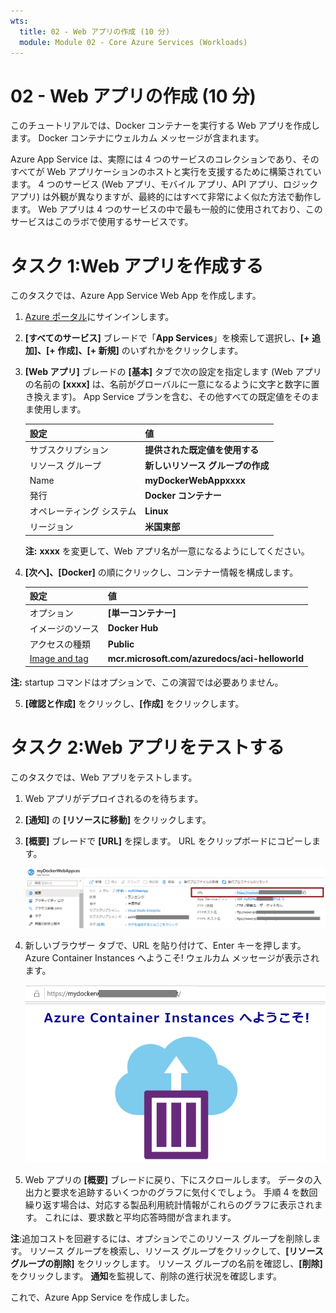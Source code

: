 ```yaml
---
wts:
  title: 02 - Web アプリの作成 (10 分)
  module: Module 02 - Core Azure Services (Workloads)
---
```

# <a name="02---create-a-web-app-10-min"></a>02 - Web アプリの作成 (10 分)

このチュートリアルでは、Docker コンテナーを実行する Web アプリを作成します。 Docker コンテナにウェルカム メッセージが含まれます。 

Azure App Service は、実際には 4 つのサービスのコレクションであり、そのすべてが Web アプリケーションのホストと実行を支援するために構築されています。 4 つのサービス (Web アプリ、モバイル アプリ、API アプリ、ロジック アプリ) は外観が異なりますが、最終的にはすべて非常によく似た方法で動作します。 Web アプリは 4 つのサービスの中で最も一般的に使用されており、このサービスはこのラボで使用するサービスです。

# <a name="task-1-create-a-web-app"></a>タスク 1:Web アプリを作成する 

このタスクでは、Azure App Service Web App を作成します。 

1. [Azure ポータル](http://portal.azure.com/)にサインインします。 

2. **[すべてのサービス]** ブレードで「**App Services**」を検索して選択し、**[+ 追加]、[+ 作成]、[+ 新規]** のいずれかをクリックします。

3. **[Web アプリ]** ブレードの **[基本]** タブで次の設定を指定します (Web アプリの名前の **[xxxx]** は、名前がグローバルに一意になるように文字と数字に置き換えます)。 App Service プランを含む、その他すべての既定値をそのまま使用します。 

    | 設定 | 値 |
    | -- | -- |
    | サブスクリプション | **提供された既定値を使用する** |
    | リソース グループ | **新しいリソース グループの作成**|
    | Name | **myDockerWebAppxxxx** |
    | 発行 | **Docker コンテナー** |
    | オペレーティング システム | **Linux** |
    | リージョン | **米国東部** |
    
    **注:**  **xxxx** を変更して、Web アプリ名が一意になるようにしてください。

4. **[次へ]、[Docker]** の順にクリックし、コンテナー情報を構成します。  

    | 設定 | 値 |
    | -- | -- |
    | オプション | **[単一コンテナー]** |
    | イメージのソース | **Docker Hub** |
    | アクセスの種類 | **Public** |
    | [Image and tag](イメージとタグ) | **mcr.microsoft.com/azuredocs/aci-helloworld** |
    
 **注:**  startup コマンドはオプションで、この演習では必要ありません。

5. **[確認と作成]** をクリックし、**[作成]** をクリックします。 

# <a name="task-2-test-the-web-app"></a>タスク 2:Web アプリをテストする

このタスクでは、Web アプリをテストします。

1. Web アプリがデプロイされるのを待ちます。

2. **[通知]** の **[リソースに移動]** をクリックします。 

3. **[概要]** ブレードで **[URL]** を探します。 URL をクリップボードにコピーします。

    ![Web アプリのプロパティ ブレードのスクリーンショット。 URL が強調表示されます。](../images/0801.png)

4. 新しいブラウザー タブで、URL を貼り付けて、Enter キーを押します。 Azure Container Instances へようこそ! ウェルカム メッセージが表示されます。

    ![Azure Container Instance ページへようこそのスクリーンショット。](../images/0802.png)

5. Web アプリの **[概要]** ブレードに戻り、下にスクロールします。 データの入出力と要求を追跡するいくつかのグラフに気付くでしょう。 手順 4 を数回繰り返す場合は、対応する製品利用統計情報がこれらのグラフに表示されます。 これには、要求数と平均応答時間が含まれます。 

**注**:追加コストを回避するには、オプションでこのリソース グループを削除します。 リソース グループを検索し、リソース グループをクリックして、**[リソース グループの削除]** をクリックします。 リソース グループの名前を確認し、**[削除]** をクリックします。 **通知**を監視して、削除の進行状況を確認します。

これで、Azure App Service を作成しました。
